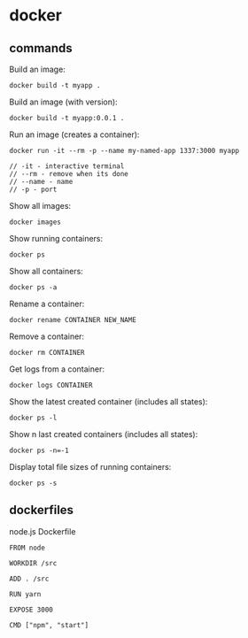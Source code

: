 # docker

## commands

Build an image:
```
docker build -t myapp .
```

Build an image (with version):
```
docker build -t myapp:0.0.1 .
```

Run an image (creates a container):
```
docker run -it --rm -p --name my-named-app 1337:3000 myapp

// -it - interactive terminal
// --rm - remove when its done
// --name - name
// -p - port
```

Show all images:
```
docker images
```

Show running containers:
```
docker ps
```
Show all containers:
```
docker ps -a
```

Rename a container:
```
docker rename CONTAINER NEW_NAME
```

Remove a container:
```
docker rm CONTAINER
```

Get logs from a container:
```
docker logs CONTAINER
```

Show the latest created container (includes all states):
```
docker ps -l
```

Show n last created containers (includes all states):
```
docker ps -n=-1
```

Display total file sizes of running containers:
```
docker ps -s
```

## dockerfiles

node.js Dockerfile
```
FROM node

WORKDIR /src

ADD . /src

RUN yarn

EXPOSE 3000

CMD ["npm", "start"]
```
